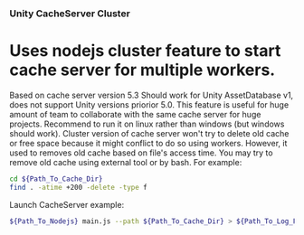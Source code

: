 ### Unity CacheServer Cluster
# Uses nodejs cluster feature to start cache server for multiple workers.
Based on cache server version 5.3
Should work for Unity AssetDatabase v1, does not support Unity versions priorior 5.0.
This feature is useful for huge amount of team to collaborate with the same cache server for huge projects.
Recommend to run it on linux rather than windows (but windows should work).
Cluster version of cache server won't try to delete old cache or free space because it might conflict to do so using workers.
However, it used to removes old cache based on file's access time. You may try to remove old cache using external tool or by bash.
For example:

``` bash
cd ${Path_To_Cache_Dir}
find . -atime +200 -delete -type f
```

Launch CacheServer example:
``` bash
${Path_To_Nodejs} main.js --path ${Path_To_Cache_Dir} > ${Path_To_Log_File}.log
```